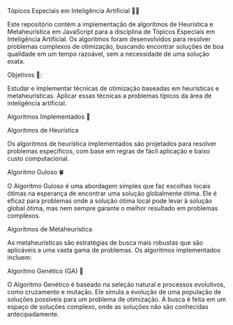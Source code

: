 Tópicos Especiais em Inteligência Artificial 🧠🤖

Este repositório contém a implementação de algoritmos de Heurística e Metaheurística em JavaScript para a disciplina de Tópicos Especiais em Inteligência Artificial. Os algoritmos foram desenvolvidos para resolver problemas complexos de otimização, buscando encontrar soluções de boa qualidade em um tempo razoável, sem a necessidade de uma solução exata.

Objetivos 🎯:

Estudar e implementar técnicas de otimização baseadas em heurísticas e metaheurísticas.
Aplicar essas técnicas a problemas típicos da área de inteligência artificial.

Algoritmos Implementados 🔧

Algoritmos de Heurística

Os algoritmos de heurística implementados são projetados para resolver problemas específicos, com base em regras de fácil aplicação e baixo custo computacional.

Algoritmo Guloso 🍀

O Algoritmo Guloso é uma abordagem simples que faz escolhas locais ótimas na esperança de encontrar uma solução globalmente ótima. Ele é eficaz para problemas onde a solução ótima local pode levar à solução global ótima, mas nem sempre garante o melhor resultado em problemas complexos.


Algoritmos de Metaheurística

As metaheurísticas são estratégias de busca mais robustas que são aplicáveis a uma vasta gama de problemas. Os algoritmos implementados incluem:

Algoritmo Genético (GA) 🧬

O Algoritmo Genético é baseado na seleção natural e processos evolutivos, como cruzamento e mutação. Ele simula a evolução de uma população de soluções possíveis para um problema de otimização. A busca é feita em um espaço de soluções complexo, onde as soluções não são conhecidas antecipadamente.


